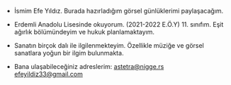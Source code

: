- İsmim Efe Yıldız. Burada hazırladığım görsel
günlüklerimi paylaşacağım.
- Erdemli Anadolu Lisesinde okuyorum.
 (2021-2022 E.Ö.Y) 11. sınıfım. Eşit ağırlık
bölümündeyim ve hukuk planlamaktayım.

- Sanatın birçok dalı ile ilgilenmekteyim.
Özellikle müziğe ve görsel sanatlara yoğun
bir ilgim bulunmakta.
- Bana ulaşabileceğiniz adreslerim:
astetra@nigge.rs
efeyildiz33@gmail.com


